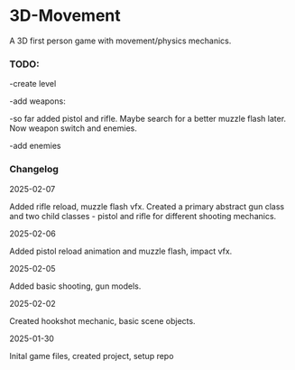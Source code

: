 # 3D-Movement
A 3D first person game with movement/physics mechanics.

### TODO:
-create level

-add weapons:

-so far added pistol and rifle. Maybe search for a better muzzle flash later. Now weapon switch and enemies.

-add enemies

### Changelog 
2025-02-07

Added rifle reload, muzzle flash vfx. Created a primary abstract gun class and two child classes - pistol and rifle for different shooting mechanics.

2025-02-06

Added pistol reload animation and muzzle flash, impact vfx.

2025-02-05

Added basic shooting, gun models.

2025-02-02

Created hookshot mechanic, basic scene objects.

2025-01-30

Inital game files, created project, setup repo
